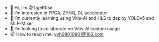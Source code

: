 - 👋 Hi, I’m @TigeR0se
- 👀 I’m interested in FPGA, ZYNQ, DL accelerator
- 🌱 I’m currently learning using Vitis-AI and HLS to deploy YOLOv5 and MLP-Mixer
- 💞️ I’m looking to collaborate on Vitis-AI custom usage
- 📫 How to reach me: yyh09010901@163.com

<!---
TigeR0se/TigeR0se is a ✨ special ✨ repository because its `README.md` (this file) appears on your GitHub profile.
You can click the Preview link to take a look at your changes.
--->
